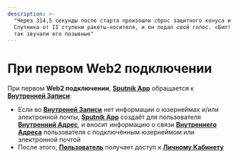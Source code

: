 ```yaml
---
description: >-
  "Через 314,5 секунды после старта произошли сброс защитного конуса и отделение
  Спутника от II ступени ракеты-носителя, и он подал свой голос. «Бип! Бип!» —
  так звучали его позывные"
---
```


# При первом Web2 подключении

При первом **Web2 подключении**, [**Sputnik App**](korotko-o-sputnik-app.md) обращается к [**Внутренней Записи**](../slovar-terminov-i-skhema/vnutrennyaya-zapis.md):

* Если во [**Внутреней Записи**](../slovar-terminov-i-skhema/vnutrennyaya-zapis.md) нет информации о юзернеймах и/или электронной почты, [**Sputnik  App**](korotko-o-sputnik-app.md) создаёт для пользователя [**Внутренний Адрес**](../slovar-terminov-i-skhema/vnutrennii-adres.md), и вносит информацию о связи [**Внутреннего Адреса**](../slovar-terminov-i-skhema/vnutrennii-adres.md) пользователя с подключённым юзернеймом или электронной почтой
* После этого, [**Пользователь**](../slovar-terminov-i-skhema/polzovatel.md) получает доступ к [**Личному Кабинету**](lichnyi-kabinet.md)
